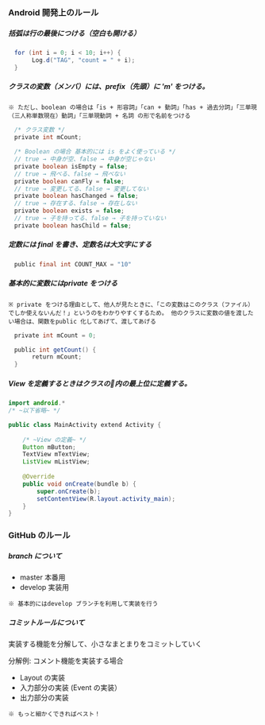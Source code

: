 ### Android 開発上のルール
##### 括弧は行の最後につける（空白も開ける）
```java
　for (int i = 0; i < 10; i++) {
　　　　Log.d("TAG", "count = " + i);
　}
```


##### クラスの変数（メンバ）には、prefix（先頭）に 'm' をつける。
`※ ただし、boolean の場合は「is + 形容詞」「can + 動詞」「has + 過去分詞」「三単現（三人称単数現在）動詞」「三単現動詞 + 名詞 の形で名前をつける`
```java
　/* クラス変数 */
　private int mCount;

　/* Boolean の場合 基本的には is をよく使っている */
　// true → 中身が空、false → 中身が空じゃない
　private boolean isEmpty = false;
　// true → 飛べる、false → 飛べない
　private boolean canFly = false;
　// true → 変更してる、false → 変更してない
　private boolean hasChanged = false;
　// true → 存在する、false → 存在しない
　private boolean exists = false;
　// true → 子を持ってる、false → 子を持っていない
　private boolean hasChild = false;
```


##### 定数には final を書き、定数名は大文字にする
```java
　public final int COUNT_MAX = "10"
```


##### 基本的に変数にはprivate をつける
`※ private をつける理由として、他人が見たときに、「この変数はこのクラス（ファイル）でしか使えないんだ！」というのをわかりやすくするため。 他のクラスに変数の値を渡したい場合は、関数をpublic 化してあげて、渡してあげる`
```java 
　private int mCount = 0;

　public int getCount() {
　　　　return mCount;
　}
```


##### View を定義するときはクラスの内の最上位に定義する。
```java
import android.*
/* ~以下省略~ */

public class MainActivity extend Activity {
    
    /* ~View の定義~ */
    Button mButton;
    TextView mTextView;
    ListView mListView;
    
    @Override
    public void onCreate(bundle b) {
        super.onCreate(b);
        setContentView(R.layout.activity_main);
    }
}
```


### GitHub のルール
##### branch について
 - master 本番用 
 - develop 実装用 

`※ 基本的にはdevelop ブランチを利用して実装を行う`

##### コミットルールについて
実装する機能を分解して、小さなまとまりをコミットしていく

分解例: コメント機能を実装する場合
 - Layout の実装
 - 入力部分の実装 (Event の実装）
 - 出力部分の実装

`※ もっと細かくできればベスト！`
